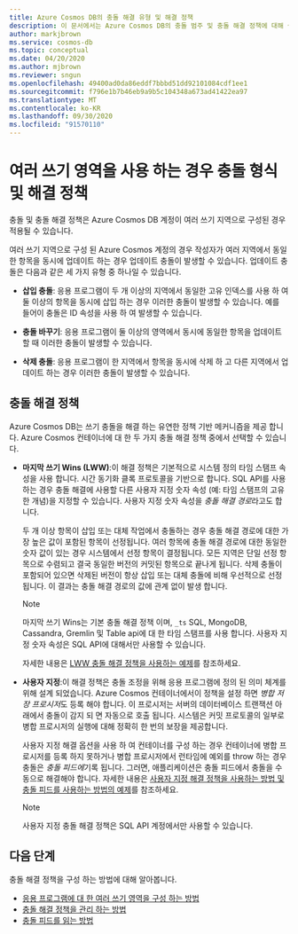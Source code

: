 ```yaml
---
title: Azure Cosmos DB의 충돌 해결 유형 및 해결 정책
description: 이 문서에서는 Azure Cosmos DB의 충돌 범주 및 충돌 해결 정책에 대해 설명합니다.
author: markjbrown
ms.service: cosmos-db
ms.topic: conceptual
ms.date: 04/20/2020
ms.author: mjbrown
ms.reviewer: sngun
ms.openlocfilehash: 49400ad0da86eddf7bbbd51dd92101084cdf1ee1
ms.sourcegitcommit: f796e1b7b46eb9a9b5c104348a673ad41422ea97
ms.translationtype: MT
ms.contentlocale: ko-KR
ms.lasthandoff: 09/30/2020
ms.locfileid: "91570110"
---
```

# <a name="conflict-types-and-resolution-policies-when-using-multiple-write-regions"></a>여러 쓰기 영역을 사용 하는 경우 충돌 형식 및 해결 정책

충돌 및 충돌 해결 정책은 Azure Cosmos DB 계정이 여러 쓰기 지역으로 구성된 경우 적용될 수 있습니다.

여러 쓰기 지역으로 구성 된 Azure Cosmos 계정의 경우 작성자가 여러 지역에서 동일한 항목을 동시에 업데이트 하는 경우 업데이트 충돌이 발생할 수 있습니다. 업데이트 충돌은 다음과 같은 세 가지 유형 중 하나일 수 있습니다.

* **삽입 충돌**: 응용 프로그램이 두 개 이상의 지역에서 동일한 고유 인덱스를 사용 하 여 둘 이상의 항목을 동시에 삽입 하는 경우 이러한 충돌이 발생할 수 있습니다. 예를 들어이 충돌은 ID 속성을 사용 하 여 발생할 수 있습니다.

* **충돌 바꾸기**: 응용 프로그램이 둘 이상의 영역에서 동시에 동일한 항목을 업데이트할 때 이러한 충돌이 발생할 수 있습니다.

* **삭제 충돌**: 응용 프로그램이 한 지역에서 항목을 동시에 삭제 하 고 다른 지역에서 업데이트 하는 경우 이러한 충돌이 발생할 수 있습니다.

## <a name="conflict-resolution-policies"></a>충돌 해결 정책

Azure Cosmos DB는 쓰기 충돌을 해결 하는 유연한 정책 기반 메커니즘을 제공 합니다. Azure Cosmos 컨테이너에 대 한 두 가지 충돌 해결 정책 중에서 선택할 수 있습니다.

* **마지막 쓰기 Wins (LWW)**:이 해결 정책은 기본적으로 시스템 정의 타임 스탬프 속성을 사용 합니다. 시간 동기화 클록 프로토콜을 기반으로 합니다. SQL API를 사용 하는 경우 충돌 해결에 사용할 다른 사용자 지정 숫자 속성 (예: 타임 스탬프의 고유한 개념)을 지정할 수 있습니다. 사용자 지정 숫자 속성을 *충돌 해결 경로*라고도 합니다. 

  두 개 이상 항목이 삽입 또는 대체 작업에서 충돌하는 경우 충돌 해결 경로에 대한 가장 높은 값이 포함된 항목이 선정됩니다. 여러 항목에 충돌 해결 경로에 대한 동일한 숫자 값이 있는 경우 시스템에서 선정 항목이 결정됩니다. 모든 지역은 단일 선정 항목으로 수렴되고 결국 동일한 버전의 커밋된 항목으로 끝나게 됩니다. 삭제 충돌이 포함되어 있으면 삭제된 버전이 항상 삽입 또는 대체 충돌에 비해 우선적으로 선정됩니다. 이 결과는 충돌 해결 경로의 값에 관계 없이 발생 합니다.

  > [!NOTE]
  > 마지막 쓰기 Wins는 기본 충돌 해결 정책 이며, `_ts` SQL, MongoDB, Cassandra, Gremlin 및 Table api에 대 한 타임 스탬프를 사용 합니다. 사용자 지정 숫자 속성은 SQL API에 대해서만 사용할 수 있습니다.

  자세한 내용은 [LWW 충돌 해결 정책을 사용하는 예제](how-to-manage-conflicts.md)를 참조하세요.

* **사용자 지정**:이 해결 정책은 충돌 조정을 위해 응용 프로그램에 정의 된 의미 체계를 위해 설계 되었습니다. Azure Cosmos 컨테이너에서이 정책을 설정 하면 *병합 저장 프로시저*도 등록 해야 합니다. 이 프로시저는 서버의 데이터베이스 트랜잭션 아래에서 충돌이 감지 되 면 자동으로 호출 됩니다. 시스템은 커밋 프로토콜의 일부로 병합 프로시저의 실행에 대해 정확히 한 번의 보장을 제공합니다.  

  사용자 지정 해결 옵션을 사용 하 여 컨테이너를 구성 하는 경우 컨테이너에 병합 프로시저를 등록 하지 못하거나 병합 프로시저에서 런타임에 예외를 throw 하는 경우 충돌은 *충돌 피드에*기록 됩니다. 그러면, 애플리케이션은 충돌 피드에서 충돌을 수동으로 해결해야 합니다. 자세한 내용은 [사용자 지정 해결 정책을 사용하는 방법 및 충돌 피드를 사용하는 방법의 예제](how-to-manage-conflicts.md)를 참조하세요.

  > [!NOTE]
  > 사용자 지정 충돌 해결 정책은 SQL API 계정에서만 사용할 수 있습니다.

## <a name="next-steps"></a>다음 단계

충돌 해결 정책을 구성 하는 방법에 대해 알아봅니다.

* [응용 프로그램에 대 한 여러 쓰기 영역을 구성 하는 방법](how-to-multi-master.md)
* [충돌 해결 정책을 관리 하는 방법](how-to-manage-conflicts.md)
* [충돌 피드를 읽는 방법](how-to-manage-conflicts.md#read-from-conflict-feed)
